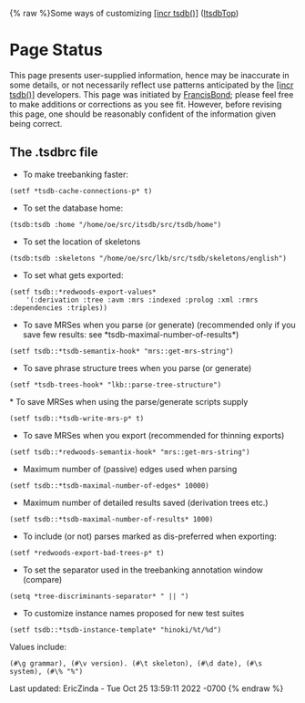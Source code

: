 {% raw %}Some ways of customizing [\[incr
tsdb()\]](http://www.delph-in.net/itsdb) ([ItsdbTop](../ItsdbTop))

# Page Status

This page presents user-supplied information, hence may be inaccurate in
some details, or not necessarily reflect use patterns anticipated by the
[\[incr tsdb()\]](http://www.delph-in.net/itsdb) developers. This page
was initiated by [FrancisBond](../FrancisBond); please feel free to make
additions or corrections as you see fit. However, before revising this
page, one should be reasonably confident of the information given being
correct.

## The .tsdbrc file

- To make treebanking faster:

<!-- -->


    (setf *tsdb-cache-connections-p* t)

- To set the database home:

<!-- -->


    (tsdb:tsdb :home "/home/oe/src/itsdb/src/tsdb/home")

- To set the location of skeletons

<!-- -->


    (tsdb:tsdb :skeletons "/home/oe/src/lkb/src/tsdb/skeletons/english")

- To set what gets exported:

<!-- -->


    (setf tsdb::*redwoods-export-values*
        '(:derivation :tree :avm :mrs :indexed :prolog :xml :rmrs  :dependencies :triples))

- To save MRSes when you parse (or generate) (recommended only if you
save few results: see \*tsdb-maximal-number-of-results\*)

<!-- -->


    (setf tsdb::*tsdb-semantix-hook* "mrs::get-mrs-string")

- To save phrase structure trees when you parse (or generate)

<!-- -->


    (setf *tsdb-trees-hook* "lkb::parse-tree-structure")

\* To save MRSes when using the parse/generate scripts supply

    (setf tsdb::*tsdb-write-mrs-p* t)

- To save MRSes when you export (recommended for thinning exports)

<!-- -->


    (setf tsdb::*redwoods-semantix-hook* "mrs::get-mrs-string")

- Maximum number of (passive) edges used when parsing

<!-- -->


    (setf tsdb::*tsdb-maximal-number-of-edges* 10000) 

- Maximum number of detailed results saved (derivation trees etc.)

<!-- -->


    (setf tsdb::*tsdb-maximal-number-of-results* 1000)

- To include (or not) parses marked as dis-preferred when exporting:

<!-- -->


    (setf *redwoods-export-bad-trees-p* t)

- To set the separator used in the treebanking annotation window
(compare)

<!-- -->


    (setq *tree-discriminants-separator* " || ")

- To customize instance names proposed for new test suites

<!-- -->


    (setf tsdb::*tsdb-instance-template* "hinoki/%t/%d")

Values include:

    (#\g grammar), (#\v version). (#\t skeleton), (#\d date), (#\s system), (#\% "%")

Last updated: EricZinda - Tue Oct 25 13:59:11 2022 -0700
{% endraw %}
